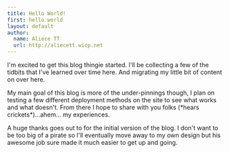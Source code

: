 ```yaml
---
title: Hello World!
first: hello world
layout: default
author:
  name: Aliece TT
  url: http://aliecett.wicp.net
---
```



I'm excited to get this blog thingie started. I'll be collecting a few of the tidbits that I've learned over time here. And migrating my little bit of content on over here.

My main goal of this blog is more of the under-pinnings though, I plan on testing a few different deployment methods on the site to see what works and what doesn't. From there I hope to share with you folks (\*hears crickets\*)...ahem... my experiences.

A huge thanks goes out to for the initial version of the blog. I don't want to be too big of a pirate so I'll eventually move away to my own design but his awesome job sure made it much easier to get up and going. 
